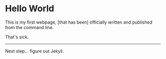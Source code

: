 # Hello World

This is my first webpage, [that has been] officially written and published from the command line.

That's sick.

---

Next step... figure out Jekyll.


